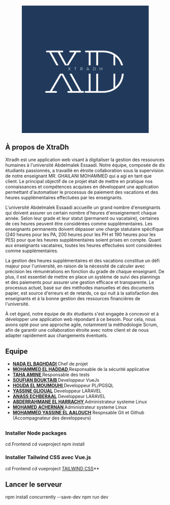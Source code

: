 <p align="center"><a ><img src="logo/traDh%20(2).png" width="400"></a></p>


## À propos de XtraDh

Xtradh est une application web visant à digitaliser la gestion des ressources humaines à l'université Abdelmalek Essaadi. Notre équipe, composée de dix étudiants passionnés, a travaillé en étroite collaboration sous la supervision de notre enseignant MR. GHAILANI MOHAMMED  qui a agi en tant que client. Le principal objectif de ce projet était de mettre en pratique nos connaissances et compétences acquises en développant une application permettant d'automatiser le processus de paiement des vacations et des heures supplémentaires effectuées par les enseignants.

L'université Abdelmalek Essaadi accueille un grand nombre d'enseignants qui doivent assurer un certain nombre d'heures d'enseignement chaque année. Selon leur grade et leur statut (permanent ou vacataire), certaines de ces heures peuvent être considérées comme supplémentaires. Les enseignants permanents doivent dépasser une charge statutaire spécifique (240 heures pour les PA, 200 heures pour les PH et 190 heures pour les PES) pour que les heures supplémentaires soient prises en compte. Quant aux enseignants vacataires, toutes les heures effectuées sont considérées comme supplémentaires.

La gestion des heures supplémentaires et des vacations constitue un défi majeur pour l'université, en raison de la nécessité de calculer avec précision les rémunérations en fonction du grade de chaque enseignant. De plus, il est essentiel de mettre en place un système de suivi des plannings et des paiements pour assurer une gestion efficace et transparente. Le processus actuel, basé sur des méthodes manuelles et des documents papier, est source d'erreurs et de retards, ce qui nuit à la satisfaction des enseignants et à la bonne gestion des ressources financières de l'université.

À cet égard, notre équipe de dix étudiants s'est engagée à concevoir et à développer une application web répondant à ce besoin. Pour cela, nous avons opté pour une approche agile, notamment la méthodologie Scrum, afin de garantir une collaboration étroite avec notre client et de nous adapter rapidement aux changements éventuels.

## Equipe

- **[NADA EL BAGHDADI ](https://github.com/NadaElBaghdadi)** Chef de projet 
- **[MOHAMMED EL HADDAD ](https://github.com/MohamedElHaddad03)** Responsable de la sécurité applicative 
- **[TAHA AMINE ](https://github.com/Taha-Amine2)** Responsable des tests 
- **[SOUFIAN BOUKTAIB ](https://github.com/sofexbk)** Developpeur VueJs
- **[HOUDA EL MOUMOUHI ](https://github.com/houaELM02)** Developpeur PL/PGSQL
- **[YASSINE GLIOUAL](https://github.com/GlioualYassine)** Developpeur LARAVEL  
- **[ANASS ECHBERAAL](https://github.com/echberaal)** Developpeur LARAVEL 
- **[ABDERRAHMANE EL HARRACHY ](https://github.com/AbderrahmaneHr)** Administrateur systeme Linux 
- **[MOHAMED ACHERNAN ](https://github.com/Accel0World)** Administrateur systeme Linux 
- **[MOHAMMED YASSINE EL AALOUCH](https://github.com/ELAALOUCH)** Respnsable Git et Github (Accompagnateur des developpeurs)

##

### Installer Node packages 
cd Frontend 
cd vueproject 
npm install 

### Installer Tailwind CSS avec  Vue.js 
cd Frontend 
cd vueproject 
[TAILWIND CSS](https://flowbite.com/docs/getting-started/vue/)** 

## Lancer le serveur 

npm install concurrently --save-dev
npm run dev 

